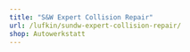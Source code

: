```yaml
---
title: "S&W Expert Collision Repair"
url: /lufkin/sundw-expert-collision-repair/
shop: Autowerkstatt
---
```

